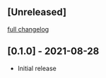 ## [Unreleased]
[full changelog](http://github.com/sue445/rubocop-isucon/compare/v0.1.0...main)

## [0.1.0] - 2021-08-28

- Initial release
